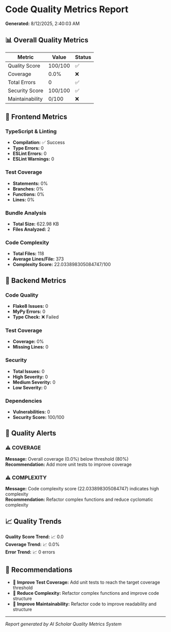 # Code Quality Metrics Report

**Generated:** 8/12/2025, 2:40:03 AM

## 📊 Overall Quality Metrics

| Metric | Value | Status |
|--------|-------|--------|
| Quality Score | 100/100 | ✅ |
| Coverage | 0.0% | ❌ |
| Total Errors | 0 | ✅ |
| Security Score | 100/100 | ✅ |
| Maintainability | 0/100 | ❌ |

## 🎯 Frontend Metrics

### TypeScript & Linting
- **Compilation:** ✅ Success
- **Type Errors:** 0
- **ESLint Errors:** 0
- **ESLint Warnings:** 0

### Test Coverage
- **Statements:** 0%
- **Branches:** 0%
- **Functions:** 0%
- **Lines:** 0%

### Bundle Analysis
- **Total Size:** 622.98 KB
- **Files Analyzed:** 2

### Code Complexity
- **Total Files:** 118
- **Average Lines/File:** 373
- **Complexity Score:** 22.033898305084747/100

## 🐍 Backend Metrics

### Code Quality
- **Flake8 Issues:** 0
- **MyPy Errors:** 0
- **Type Check:** ❌ Failed

### Test Coverage
- **Coverage:** 0%
- **Missing Lines:** 0

### Security
- **Total Issues:** 0
- **High Severity:** 0
- **Medium Severity:** 0
- **Low Severity:** 0

### Dependencies
- **Vulnerabilities:** 0
- **Security Score:** 100/100

## 🚨 Quality Alerts




### ⚠️ COVERAGE
**Message:** Overall coverage (0.0%) below threshold (80%)  
**Recommendation:** Add more unit tests to improve coverage


### ⚠️ COMPLEXITY
**Message:** Code complexity score (22.033898305084747) indicates high complexity  
**Recommendation:** Refactor complex functions and reduce cyclomatic complexity


## 📈 Quality Trends


**Quality Score Trend:** 📈 0.0  
**Coverage Trend:** 📈 0.0%  
**Error Trend:** 📈 0 errors


## 🔧 Recommendations

- 📝 **Improve Test Coverage:** Add unit tests to reach the target coverage threshold
- 🧠 **Reduce Complexity:** Refactor complex functions and improve code structure
- 🔧 **Improve Maintainability:** Refactor code to improve readability and structure

---
*Report generated by AI Scholar Quality Metrics System*
